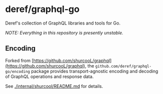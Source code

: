 # deref/graphql-go

Deref's collection of GraphQL libraries and tools for Go.

_NOTE: Everything in this repository is presently unstable._

## Encoding

Forked from [https://github.com/shurcooL/graphql](https://github.com/shurcooL/graphql),
the `github.com/deref/graphql-go/encoding` package provides transport-agnostic
encoding and decoding of GraphQL operations and response data.

See [./internal/shurcool/README.md](./internal/shurcool/README.md) for details.
